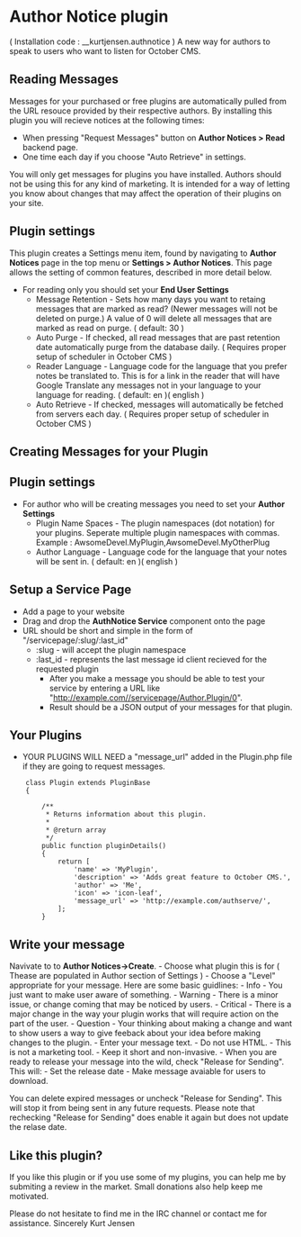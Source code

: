 # Author Notice plugin

( Installation code : __kurtjensen.authnotice )
A new way for authors to speak to users who want to listen for October CMS.

## Reading Messages

Messages for your purchased or free plugins are automatically pulled from the URL resouce provided by their respective authors.  By installing this plugin you will recieve notices at the following times:
- When pressing "Request Messages" button on **Author Notices > Read** backend page.
- One time each day if you choose "Auto Retrieve" in settings.

You will only get messages for plugins you have installed.  Authors should not be using this for any kind of marketing.  It is intended for a way of letting you know about changes that may affect the operation of their plugins on your site.

## Plugin settings

This plugin creates a Settings menu item, found by navigating to **Author Notices** page in the top menu or **Settings > Author Notices**. This page allows the setting of common features, described in more detail below.
- For reading only you should set your **End User Settings**
    - Message Retention - Sets how many days you want to retaing messages that are marked as read?  (Newer messages will not be deleted on purge.) A value of 0 will delete all messages that are marked as read on purge. ( default: 30 )
    - Auto Purge - If checked, all read messages that are past retention date automatically purge from the database daily. ( Requires proper setup of scheduler in October CMS )
    - Reader Language - Language code for the language that you prefer notes be translated to. This is for a link in the reader that will have Google Translate any messages not in your language to your language for reading. ( default: en )( english )
    - Auto Retrieve - If checked, messages will automatically be fetched from servers each day. ( Requires proper setup of scheduler in October CMS )

## Creating Messages for your Plugin

## Plugin settings

- For author who will be creating messages you need to set your **Author Settings**
    - Plugin Name Spaces - The plugin namespaces (dot notation) for your plugins. Seperate multiple plugin namespaces with commas. Example : AwsomeDevel.MyPlugin,AwsomeDevel.MyOtherPlug
    - Author Language - Language code for the language that your notes will be sent in. ( default: en )( english )

## Setup a Service Page

- Add a page to your website
- Drag and drop the **AuthNotice Service** component onto the page
- URL should be short and simple in the form of "/servicepage/:slug/:last_id"
    - :slug - will accept the plugin namespace
    - :last_id - represents the last message id client recieved for the requested plugin
        - After you make a message you should be able to test your service by entering a URL like "http://example.com//servicepage/Author.Plugin/0".
        - Result should be a JSON output of your messages for that plugin.


## Your Plugins

- YOUR PLUGINS WILL NEED a "message_url" added in the Plugin.php file if they are going to request messages.

```
    class Plugin extends PluginBase
    {

        /**
         * Returns information about this plugin.
         *
         * @return array
         */
        public function pluginDetails()
        {
            return [
                'name' => 'MyPlugin',
                'description' => 'Adds great feature to October CMS.',
                'author' => 'Me',
                'icon' => 'icon-leaf',
                'message_url' => 'http://example.com/authserve/',
            ];
        }
```
## Write your message

Navivate to to **Author Notices->Create**.
    - Choose what plugin this is for ( Thease are populated in Author section of Settings )
    - Choose a "Level" appropriate for your message.  Here are some basic guidlines:
        - Info - You just want to make user aware of something.
        - Warning - There is a minor issue, or change coming that may be noticed by users.
        - Critical - There is a major change in the way your plugin works that will require action on the part of the user.
        - Question - Your thinking about making a change and want to show users a way to give feeback about your idea before making changes to the plugin.
    - Enter your message text.
        - Do not use HTML.
        - This is not a marketing tool.
        - Keep it short and non-invasive.
    - When you are ready to release your message into the wild, check "Release for Sending". This will:
        - Set the release date
        - Make message avaiable for users to download.

You can delete expired messages or uncheck "Release for Sending".  This will stop it from being sent in any future requests. Please note that rechecking "Release for Sending" does enable it again but does not update the relase date.

## Like this plugin?
If you like this plugin or if you use some of my plugins, you can help me by submiting a review in the market. Small donations also help keep me motivated. 

Please do not hesitate to find me in the IRC channel or contact me for assistance.
Sincerely 
Kurt Jensen